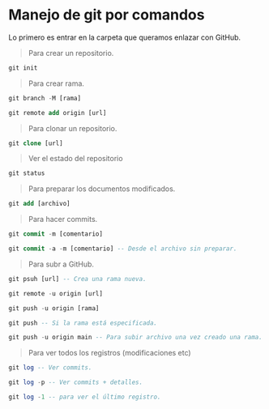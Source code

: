 # Manejo de git por comandos

Lo primero es entrar en la carpeta que queramos enlazar con GitHub.

> Para crear un repositorio.

```sql
git init
```

> Para crear rama.

```sql
git branch -M [rama]

git remote add origin [url]
```

> Para clonar un repositorio.

```sql
git clone [url]
```

> Ver el estado del repositorio

```sql
git status
```

> Para preparar los documentos modificados.

```sql
git add [archivo]
```

> Para hacer commits.

```sql
git commit -m [comentario]

git commit -a -m [comentario] -- Desde el archivo sin preparar.
```

> Para subr a GitHub.

```sql
git psuh [url] -- Crea una rama nueva.

git remote -u origin [url]

git push -u origin [rama]

git push -- Si la rama está especificada.

git push -u origin main -- Para subir archivo una vez creado una rama.
```

> Para ver todos los registros (modificaciones etc)

```sql
git log -- Ver commits.

git log -p -- Ver commits + detalles.

git log -1 -- para ver el último registro.
```
